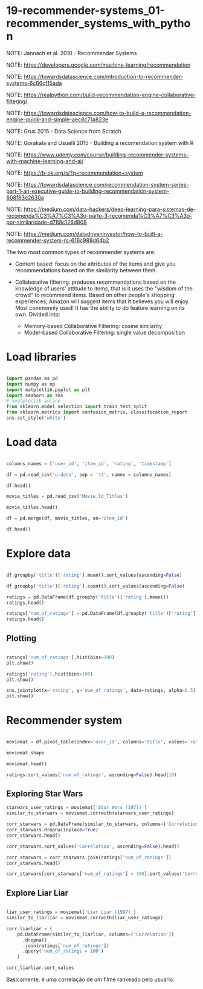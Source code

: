 # 19-recommender-systems_01-recommender_systems_with_python

NOTE: Jannach et al. 2010 - Recommender Systems

NOTE: https://developers.google.com/machine-learning/recommendation

NOTE: https://towardsdatascience.com/introduction-to-recommender-systems-6c66cf15ada

NOTE: https://realpython.com/build-recommendation-engine-collaborative-filtering/

NOTE: https://towardsdatascience.com/how-to-build-a-recommendation-engine-quick-and-simple-aec8c71a823e

NOTE: Grus 2015 - Data Science from Scratch

NOTE: Gorakala and Usuelli 2015 - Building a recomendation system with R

NOTE: https://www.udemy.com/course/building-recommender-systems-with-machine-learning-and-ai/

NOTE: https://b-ok.org/s/?q=recommendation+system

NOTE: https://towardsdatascience.com/recommendation-system-series-part-1-an-executive-guide-to-building-recommendation-system-608f83e2630a

NOTE: https://medium.com/data-hackers/deep-learning-para-sistemas-de-recomenda%C3%A7%C3%A3o-parte-3-recomenda%C3%A7%C3%A3o-por-similaridade-d788c126d808

NOTE: https://medium.com/datadriveninvestor/how-to-built-a-recommender-system-rs-616c988d64b2

The two most common types of recommender systems are:

<!--
TODO: Conferir meu chute sobre a natureza dos dados usados em sistemas de recomendação
BODY: Content based se baseia numa matriz de atributos dos itens e o collaborative filtering se baseia numa matriz de itens adquiridos por indivíduos.
 -->

- Content based: focus on the attributes of the items and give you recommendations based on the similarity between them.

- Collaborative filtering: produces recommendations based on the knowledge of users' attitude to items, that is it uses the "wisdom of the crowd" to recommend items. Based on other people's shopping experiences, Amazon will suggest items that it believes you will enjoy. Most commonnly used! It has the ability to do feature learning on its own. Divided into:
    - Memory-based Collaborative Filtering: cosine similarity
    - Model-based Collaborative Filtering: single value decomposition

# Load libraries

```python

import pandas as pd
import numpy as np
import matplotlib.pyplot as plt
import seaborn as sns
# %matplotlib inline
from sklearn.model_selection import train_test_split
from sklearn.metrics import confusion_matrix, classification_report
sns.set_style('white')

```

# Load data

```python

columns_names = ['user_id', 'item_id', 'rating', 'timestamp']

df = pd.read_csv('u.data', sep = '\t', names = columns_names)

df.head()

movie_titles = pd.read_csv('Movie_Id_Titles')

movie_titles.head()

df = pd.merge(df, movie_titles, on='item_id')

df.head()

```

# Explore data

```python

df.groupby('title')['rating'].mean().sort_values(ascending=False)

df.groupby('title')['rating'].count().sort_values(ascending=False)

ratings = pd.DataFrame(df.groupby('title')['rating'].mean())
ratings.head()

ratings['num_of_ratings'] = pd.DataFrame(df.groupby('title')['rating'].count())
ratings.head()

```

## Plotting

```python

ratings['num_of_ratings'].hist(bins=100)
plt.show()

ratings['rating'].hist(bins=100)
plt.show()

sns.jointplot(x='rating', y='num_of_ratings', data=ratings, alpha=0.5)
plt.show()

```

# Recommender system

```python

moviemat = df.pivot_table(index='user_id', columns='title', values='rating')

moviemat.shape

moviemat.head()

ratings.sort_values('num_of_ratings', ascending=False).head(10)

```

## Exploring Star Wars

```python
starwars_user_ratings = moviemat['Star Wars (1977)']
similar_to_starwars = moviemat.corrwith(starwars_user_ratings)

corr_starwars = pd.DataFrame(similar_to_starwars, columns=['Correlation'])
corr_starwars.dropna(inplace=True)
corr_starwars.head()

corr_starwars.sort_values('Correlation', ascending=False).head()

corr_starwars = corr_starwars.join(ratings['num_of_ratings'])
corr_starwars.head()

corr_starwars[corr_starwars['num_of_ratings'] > 100].sort_values('Correlation', ascending=False)

```

## Explore Liar Liar

```python

liar_user_ratings = moviemat['Liar Liar (1997)']
similar_to_liarliar = moviemat.corrwith(liar_user_ratings)

corr_liarliar = (
    pd.DataFrame(similar_to_liarliar, columns=['Correlation'])
      .dropna()
      .join(ratings['num_of_ratings'])
      .query('num_of_ratings > 100')
    )

corr_liarliar.sort_values

```

Basicamente, é uma correlação de um filme rankeado pelo usuário.
